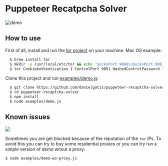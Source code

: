# Puppeteer Recatpcha Solver

![demo](demo.gif)

## How to use

First of all, install and run the [tor project](https://www.torproject.org/) on your machine. Mac OS example:

```sh
  $ brew install tor
  $ mkdir -p /usr/local/etc/tor && echo 'SocksPort 9060\nSocksPort 9061\nSocksPort 9062\nSocksPort 9063\nSocksPort 9064\nSocksPort 9065' > /usr/local/etc/tor/torrc
  $ tor CookieAuthentication 1 ControlPort 9051 HashedControlPassword 16:DB4D0D522B4946F560DBA4D9B0E47C8BA3BC2A3F7CD69C4E30581900BF
```

Clone this project and run [examples/demo.js](examples/demo.js):

```sh
  $ git clone https://github.com/danielgatis/puppeteer-recaptcha-solver.git
  $ cd puppeteer-recaptcha-solver
  $ npm install
  $ node examples/demo.js
```


## Known issues

![](https://user-images.githubusercontent.com/3437378/82528851-b14e5a80-9b07-11ea-9f30-6f4fbef0ff1f.png)

Sometimes you are get blocked because of the reputation of the `tor` IPs. To avoid this you can try to buy some residential proxies or you can try run a simple version of demo witout a proxy.

```
$ node examples/demo-wo-proxy.js
```
